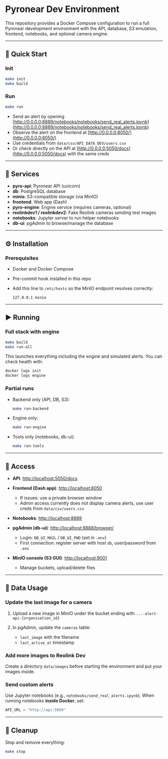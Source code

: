 # Pyronear Dev Environment

This repository provides a Docker Compose configuration to run a full Pyronear development environment with the API, database, S3 emulation, frontend, notebooks, and optional camera engine.

---

## 🚀 Quick Start

### Init

```bash
make init
make build
```

### Run

```bash
make run
```

* Send an alert by opening [http://0.0.0.0:8889/notebooks/notebooks/send_real_alerts.ipynb](http://0.0.0.0:8889/notebooks/notebooks/send_real_alerts.ipynb)
* Observe the alert on the frontend at [http://0.0.0.0:8050/](http://0.0.0.0:8050/)
* Use credentials from `data/csv/API_DATA_DEV/users.csv`
* Or check directly on the API at [http://0.0.0.0:5050/docs](http://0.0.0.0:5050/docs) with the same creds

---

## 🧩 Services

* **pyro-api**: Pyronear API (uvicorn)
* **db**: PostgreSQL database
* **minio**: S3-compatible storage (via MinIO)
* **frontend**: Web app (Dash)
* **pyro-engine**: Engine service (requires cameras, optional)
* **reolinkdev1 / reolinkdev2**: Fake Reolink cameras sending test images
* **notebooks**: Jupyter server to run helper notebooks
* **db-ui**: pgAdmin to browse/manage the database

---

## ⚙️ Installation

### Prerequisites

* Docker and Docker Compose
* Pre-commit hook installed in this repo
* Add this line to `/etc/hosts` so the MinIO endpoint resolves correctly:

  ```
  127.0.0.1 minio
  ```

---

## ▶️ Running

### Full stack with engine

```bash
make build
make run-all
```

This launches everything including the engine and simulated alerts.
You can check health with:

```bash
docker logs init
docker logs engine
```

### Partial runs

* Backend only (API, DB, S3):

  ```bash
  make run-backend
  ```
* Engine only:

  ```bash
  make run-engine
  ```
* Tools only (notebooks, db-ui):

  ```bash
  make run-tools
  ```

---

## 🔑 Access

* **API**: [http://localhost:5050/docs](http://localhost:5050/docs)
* **Frontend (Dash app)**: [http://localhost:8050](http://localhost:8050)

  * If issues: use a private browser window
  * Admin access currently does not display camera alerts, use user creds from `data/csv/users.csv`
* **Notebooks**: [http://localhost:8889](http://localhost:8889)
* **pgAdmin (db-ui)**: [http://localhost:8888/browser/](http://localhost:8888/browser/)

  * Login: `DB_UI_MAIL` / `DB_UI_PWD` (set in `.env`)
  * First connection: register server with host `db`, user/password from `.env`
* **MinIO console (S3 GUI)**: [http://localhost:9001](http://localhost:9001)

  * Manage buckets, upload/delete files

---

## 📂 Data Usage

### Update the last image for a camera

1. Upload a new image in MinIO under the bucket ending with `...-alert-api-{organisation_id}`
2. In pgAdmin, update the `cameras` table:

   * `last_image` with the filename
   * `last_active_at` timestamp

### Add more images to Reolink Dev

Create a directory `data/images` before starting the environment and put your images inside.

### Send custom alerts

Use Jupyter notebooks (e.g., `notebooks/send_real_alerts.ipynb`).
When running notebooks **inside Docker**, set:

```python
API_URL = "http://api:5050"
```

---

## 🛑 Cleanup

Stop and remove everything:

```bash
make stop
```
